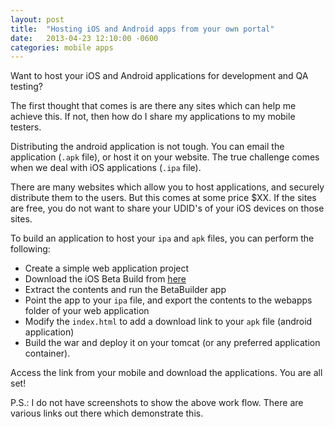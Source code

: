```yaml
---
layout: post
title:  "Hosting iOS and Android apps from your own portal"
date:   2013-04-23 12:10:00 -0600
categories: mobile apps
---
```


Want to host your iOS and Android applications for development and QA testing?

The first thought that comes is are there any sites which can help me achieve this.
If not, then how do I share my applications to my mobile testers.

Distributing the android application is not tough. You can email the application (`.apk` file), or host it on your website.
The true challenge comes when we deal with iOS applications (`.ipa` file).

There are many websites which allow you to host applications, and securely distribute them to the users. But this comes at some price $XX. If the sites are free, you do not want to share your UDID's of your iOS devices on those sites.

To build an application to host your `ipa` and `apk` files, you can perform the following:

- Create a simple web application project
- Download the iOS Beta Build from [here](http://media.ratevegas.com/BetaBuilder.app.zip)
- Extract the contents and run the BetaBuilder app
- Point the app to your `ipa` file, and export the contents to the webapps folder of your web application
- Modify the `index.html` to add a download link to your `apk` file (android application)
- Build the war and deploy it on your tomcat (or any preferred application container).

Access the link from your mobile and download the applications. You are all set!

P.S.: I do not have screenshots to show the above work flow. There are various links out there which demonstrate this.
